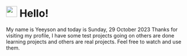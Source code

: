  <h1>
    <img src="https://emojis.slackmojis.com/emojis/images/1643510097/45343/hi.gif?1643510097" width="30"/> 
    Hello!
 </h1>
 <p>
    My name is Yeeyson and today is Sunday, 29 October 2023
    Thanks for visiting my profile, I have some test projects going on others are done learning projects and others are real projects.
    Feel free to watch and use them.
 </p>